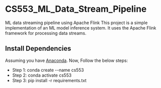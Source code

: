 # CS553_ML_Data_Stream_Pipeline
ML data streaming pipeline using Apache Flink
This project is a simple implementation of an ML model inference system. It uses the Apache Flink framework for processing data streams.

## Install Dependencies
Assuming you have <a href="https://docs.anaconda.com/anaconda/install/">Anaconda</a>.
Now, Follow the below steps:

- Step 1: conda create --name cs553
- Step 2: conda activate cs553
- Step 3: pip install -r requirements.txt 